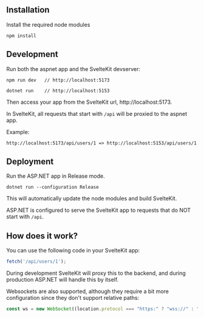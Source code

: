 ## Installation
Install the required node modules
```shell
npm install
```

## Development
Run both the aspnet app and the SvelteKit devserver:
```shell
npm run dev   // http://localhost:5173
```
```shell
dotnet run    // http://localhost:5153
```

Then access your app from the SvelteKit url, http://localhost:5173.

In SvelteKit, all requests that start with `/api` will be proxied to the aspnet app.

Example:
```
http://localhost:5173/api/users/1 => http://localhost:5153/api/users/1
```

## Deployment
Run the ASP.NET app in Release mode. 
```shell
dotnet run --configuration Release
```

This will automatically update the node modules and build SvelteKit.

ASP.NET is configured to serve the SvelteKit app to requests that do NOT start with `/api`.

## How does it work?

You can use the following code in your SvelteKit app:
```js
fetch('/api/users/1');
```

During development SvelteKit will proxy this to the backend, and during production ASP.NET will handle this by itself.

Websockets are also supported, although they require a bit more configuration since they don't support relative paths:
```js
const ws = new WebSocket((location.protocol === "https:" ? "wss://" : "ws://") + location.host + "/api/ws/status");
```
